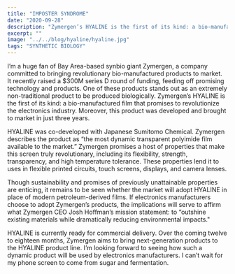 ```yaml
---
title: "IMPOSTER SYNDROME"
date: "2020-09-28"
description: "Zymergen’s HYALINE is the first of its kind: a bio-manufactured film that promises to revolutionize the electronics industry."
excerpt: ""
image: "../../blog/hyaline/hyaline.jpg"
tags: "SYNTHETIC BIOLOGY"
---
```


I’m a huge fan of Bay Area-based synbio giant Zymergen, a company committed to bringing revolutionary bio-manufactured products to market. It recently raised a $300M series D round of funding, feeding off promising technology and products. One of these products stands out as an extremely non-traditional product to be produced biologically. Zymergen’s HYALINE is the first of its kind: a bio-manufactured film that promises to revolutionize the electronics industry. Moreover, this product was developed and brought to market in just three years.

HYALINE was co-developed with Japanese Sumitomo Chemical. Zymergen describes the product as “the most dynamic transparent polyimide film available to the market.” Zymergen promises a host of properties that make this screen truly revolutionary, including its flexibility, strength, transparency, and high temperature tolerance. These properties lend it to uses in flexible printed circuits, touch screens, displays, and camera lenses.

Though sustainability and promises of previously unattainable properties are enticing,
it remains to be seen whether the market will adopt HYALINE in place of modern petroleum-derived films. If electronics manufacturers choose to adopt Zymergen’s products, the implications will serve to affirm what Zymergen CEO Josh Hoffman’s mission statement:  to “outshine existing materials while dramatically reducing environmental impacts."

HYALINE is currently ready for commercial delivery. Over the coming twelve to eighteen months, Zymergen aims to bring next-generation products to the HYALINE product line. I’m looking forward to seeing how such a dynamic product will be used by electronics manufacturers. I can’t wait for my phone screen to come from sugar and fermentation.

